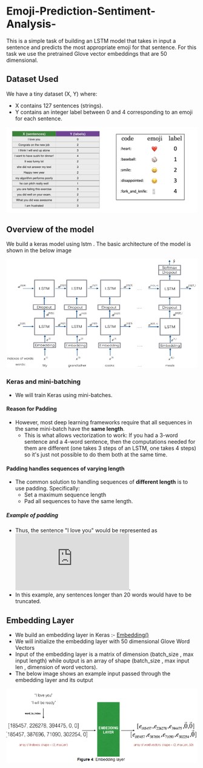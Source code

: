 # Emoji-Prediction-Sentiment-Analysis-

This is a simple task of building an LSTM model that takes in input a sentence and predicts the most appropriate emoji for that sentence. For this task we use the pretrained Glove vector embeddings that are 50 dimensional. 

## Dataset Used
We have a tiny dataset (X, Y) where:
- X contains 127 sentences (strings).
- Y contains an integer label between 0 and 4 corresponding to an emoji for each sentence.

![](data_set.png)

## Overview of the model

We build a keras model using lstm . The basic architecture of the model is shown in the below image

![](model.png)

### Keras and mini-batching 

* We will train Keras using mini-batches.

#### Reason for Padding

* However, most deep learning frameworks require that all sequences in the same mini-batch have the **same length**. 
    * This is what allows vectorization to work: If you had a 3-word sentence and a 4-word sentence, then the computations needed for them are different (one takes 3 steps of an LSTM, one takes 4 steps) so it's just not possible to do them both at the same time.
    
#### Padding handles sequences of varying length
* The common solution to handling sequences of **different length** is to use padding.  Specifically:
    * Set a maximum sequence length
    * Pad all sequences to have the same length. 
    
##### Example of padding
* Thus, the sentence "I love you" would be represented as ![](http://latex.codecogs.com/gif.latex?%24%28e_%7BI%7D%2C%20e_%7Blove%7D%2C%20e_%7Byou%7D%2C%20%5Cvec%7B0%7D%2C%20%5Cvec%7B0%7D%2C%20%5Cldots%2C%20%5Cvec%7B0%7D%29%24). 
* In this example, any sentences longer than 20 words would have to be truncated. 

## Embedding Layer
* We build an embedding layer in Keras :-  [Embedding()](https://keras.io/layers/embeddings/)
* We will initialize the embedding layer with 50 dimensional Glove Word Vectors
* Input of the embedding layer is a matrix of dimension (batch_size , max input length) while output is an array of shape
(batch_size , max input len , dimension of word vectors).
* The below image shows an example input passed through the embedding layer and its output

![](emblayer.png)
